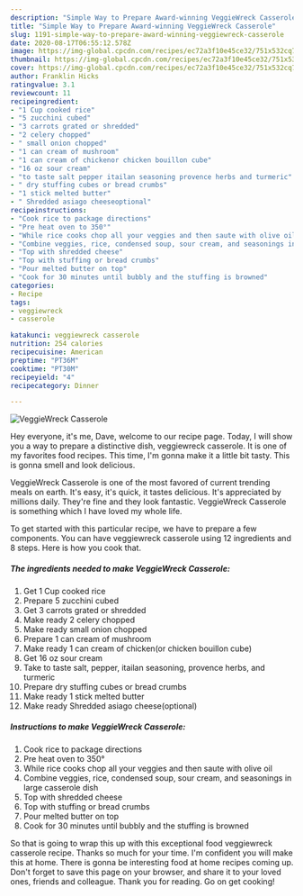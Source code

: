 ```yaml
---
description: "Simple Way to Prepare Award-winning VeggieWreck Casserole"
title: "Simple Way to Prepare Award-winning VeggieWreck Casserole"
slug: 1191-simple-way-to-prepare-award-winning-veggiewreck-casserole
date: 2020-08-17T06:55:12.578Z
image: https://img-global.cpcdn.com/recipes/ec72a3f10e45ce32/751x532cq70/veggiewreck-casserole-recipe-main-photo.jpg
thumbnail: https://img-global.cpcdn.com/recipes/ec72a3f10e45ce32/751x532cq70/veggiewreck-casserole-recipe-main-photo.jpg
cover: https://img-global.cpcdn.com/recipes/ec72a3f10e45ce32/751x532cq70/veggiewreck-casserole-recipe-main-photo.jpg
author: Franklin Hicks
ratingvalue: 3.1
reviewcount: 11
recipeingredient:
- "1 Cup cooked rice"
- "5 zucchini cubed"
- "3 carrots grated or shredded"
- "2 celery chopped"
- " small onion chopped"
- "1 can cream of mushroom"
- "1 can cream of chickenor chicken bouillon cube"
- "16 oz sour cream"
- "to taste salt pepper itailan seasoning provence herbs and turmeric"
- " dry stuffing cubes or bread crumbs"
- "1 stick melted butter"
- " Shredded asiago cheeseoptional"
recipeinstructions:
- "Cook rice to package directions"
- "Pre heat oven to 350°"
- "While rice cooks chop all your veggies and then saute with olive oil"
- "Combine veggies, rice, condensed soup, sour cream, and seasonings in large casserole dish"
- "Top with shredded cheese"
- "Top with stuffing or bread crumbs"
- "Pour melted butter on top"
- "Cook for 30 minutes until bubbly and the stuffing is browned"
categories:
- Recipe
tags:
- veggiewreck
- casserole

katakunci: veggiewreck casserole 
nutrition: 254 calories
recipecuisine: American
preptime: "PT36M"
cooktime: "PT30M"
recipeyield: "4"
recipecategory: Dinner

---
```



![VeggieWreck Casserole](https://img-global.cpcdn.com/recipes/ec72a3f10e45ce32/751x532cq70/veggiewreck-casserole-recipe-main-photo.jpg)

Hey everyone, it's me, Dave, welcome to our recipe page. Today, I will show you a way to prepare a distinctive dish, veggiewreck casserole. It is one of my favorites food recipes. This time, I'm gonna make it a little bit tasty. This is gonna smell and look delicious.

VeggieWreck Casserole is one of the most favored of current trending meals on earth. It's easy, it's quick, it tastes delicious. It's appreciated by millions daily. They're fine and they look fantastic. VeggieWreck Casserole is something which I have loved my whole life.




To get started with this particular recipe, we have to prepare a few components. You can have veggiewreck casserole using 12 ingredients and 8 steps. Here is how you cook that.

<!--inarticleads1-->

##### The ingredients needed to make VeggieWreck Casserole:

1. Get 1 Cup cooked rice
1. Prepare 5 zucchini cubed
1. Get 3 carrots grated or shredded
1. Make ready 2 celery chopped
1. Make ready  small onion chopped
1. Prepare 1 can cream of mushroom
1. Make ready 1 can cream of chicken(or chicken bouillon cube)
1. Get 16 oz sour cream
1. Take to taste salt, pepper, itailan seasoning, provence herbs, and turmeric
1. Prepare  dry stuffing cubes or bread crumbs
1. Make ready 1 stick melted butter
1. Make ready  Shredded asiago cheese(optional)




<!--inarticleads2-->

##### Instructions to make VeggieWreck Casserole:

1. Cook rice to package directions
1. Pre heat oven to 350°
1. While rice cooks chop all your veggies and then saute with olive oil
1. Combine veggies, rice, condensed soup, sour cream, and seasonings in large casserole dish
1. Top with shredded cheese
1. Top with stuffing or bread crumbs
1. Pour melted butter on top
1. Cook for 30 minutes until bubbly and the stuffing is browned




So that is going to wrap this up with this exceptional food veggiewreck casserole recipe. Thanks so much for your time. I'm confident you will make this at home. There is gonna be interesting food at home recipes coming up. Don't forget to save this page on your browser, and share it to your loved ones, friends and colleague. Thank you for reading. Go on get cooking!
